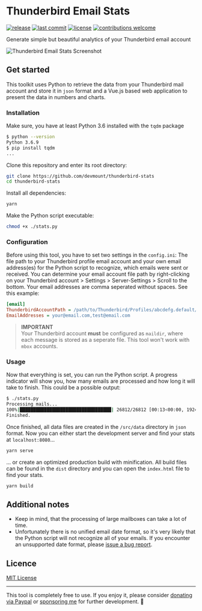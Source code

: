 # Thunderbird Email Stats

[![release](https://img.shields.io/badge/release-v0.1.4-30cef2.svg?style=flat-square)](https://github.com/devmount/thunderbird-stats/releases) [![last commit](https://img.shields.io/github/last-commit/devmount/thunderbird-stats?label=updated&color=30cef2&style=flat-square)](https://github.com/devmount/thunderbird-stats/commits/master) [![license](https://img.shields.io/badge/license-MIT-30cef2.svg?style=flat-square)](./LICENSE) [![contributions welcome](https://img.shields.io/badge/contributions-welcome-30cef2.svg?style=flat-square)](./CONTRIBUTING.md)

Generate simple but beautiful analytics of your Thunderbird email account

![Thunderbird Email Stats Screenshot](https://user-images.githubusercontent.com/5441654/93453318-d0a09d00-f8d9-11ea-98f4-b08c6777aa51.png)

## Get started

This toolkit uses Python to retrieve the data from your Thunderbird mail account and store it in `json` format and a Vue.js based web application to present the data in numbers and charts.

### Installation

Make sure, you have at least Python 3.6 installed with the `tqdm` package

```bash
$ python --version
Python 3.6.9
$ pip install tqdm
...
```

Clone this repository and enter its root directory:

```bash
git clone https://github.com/devmount/thunderbird-stats
cd thunderbird-stats
```

Install all dependencies:

```bash
yarn
```

Make the Python script executable:

```bash
chmod +x ./stats.py
```

### Configuration

Before using this tool, you have to set two settings in the `config.ini`: The file path to your Thunderbird profile email account and your own email address(es) for the Python script to recognize, which emails were sent or received. You can determine your email account file path by right-clicking on your Thunderbird account > Settings > Server-Settings > Scroll to the bottom. Your email addresses are comma seperated without spaces. See this example:

```ini
[email]
ThunderbirdAccountPath = /path/to/Thunderbird/Profiles/abcdefg.default/ImapMail/account
EmailAddresses = your@email.com,test@email.com
```

> **IMPORTANT**  
> Your Thunderbird account **must** be configured as `maildir`, where each message is stored as a seperate file. This tool won't work with `mbox` accounts.

### Usage

Now that everything is set, you can run the Python script. A progress indicator will show you, how many emails are processed and how long it will take to finish. This could be a possible output:

```bash
$ ./stats.py
Processing mails...
100%|██████████████████████████████████| 26812/26812 [00:13<00:00, 1924.08mails/s]
Finished.
```

Once finished, all data files are created in the `/src/data` directory in `json` format. Now you can either start the development server and find your stats at `localhost:8080`...

```bash
yarn serve
```

... or create an optimized production build with minification. All build files can be found in the `dist` directory and you can open the `index.html` file to find your stats.

```bash
yarn build
```

## Additional notes

- Keep in mind, that the processing of large mailboxes can take a lot of time.
- Unfortunately there is no unified email date format, so it's very likely that the Python script will not recognize all of your emails. If you encounter an unsupported date format, please [issue a bug report](https://github.com/devmount/thunderbird-stats/issues/new?template=bug_report.md).

## Licence

[MIT License](./LICENSE)

---

This tool is completely free to use. If you enjoy it, please consider [donating via Paypal](https://paypal.me/devmount) or [sponsoring me](https://github.com/sponsors/devmount) for further development. :green_heart:
